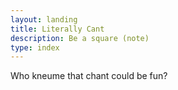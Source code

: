 ```yaml
---
layout: landing
title: Literally Cant
description: Be a square (note)
type: index
---
```


Who kneume that chant could be fun?
